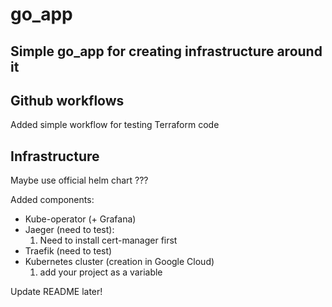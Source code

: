 # go_app

## Simple go_app for creating infrastructure around it

## Github workflows

Added simple workflow for testing Terraform code

## Infrastructure

Maybe use official helm chart ???

Added components:

- Kube-operator (+ Grafana)
- Jaeger (need to test):
    1. Need to install cert-manager first
- Traefik (need to test)
- Kubernetes cluster (creation in Google Cloud)
    1. add your project as a variable

Update README later!
